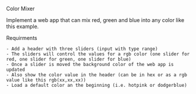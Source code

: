 Color Mixer

Implement a web app that can mix red, green and blue into any color like this example.

Requirments

    - Add a header with three sliders (input with type range)
    - The sliders will control the values for a rgb color (one slider for red, one slider for green, one slider for blue)
    - Once a slider is moved the background color of the web app is updated
    - Also show the color value in the header (can be in hex or as a rgb value like this rgb(xx,xx,xx))
    - Load a default color an the beginning (i.e. hotpink or dodgerblue)
